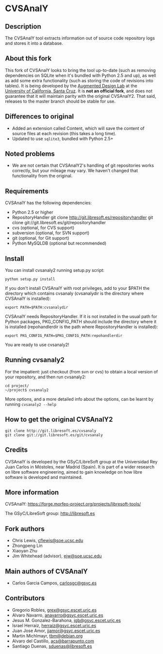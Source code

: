 CVSAnalY
========

Description
-----------

The CVSAnalY tool extracts information out of source code repository logs and stores it into a database.

About this fork
---------------
This fork of CVSAnalY looks to bring the tool up-to-date (such as removing dependencies on SQLite when it's bundled with Python 2.5 and up), as well as add some extra functionality (such as storing the code of revisions into tables). It is being developed by the [Augmented Design Lab](http://users.soe.ucsc.edu/~ejw) at the [University of California, Santa Cruz](http://www.ucsc.edu). It is **not an official fork**, and does not guarantee that it will maintain parity with the original CVSAnalY2. That said, releases to the master branch should be stable for use.

Differences to original
-----------------------
* Added an extension called Content, which will save the content of source files at each revision (this takes a long time).
* Updated to use `sqlite3`, bundled with Python 2.5+

Noted problems
--------------
* We are not certain that CVSAnalY2's handling of git repositories works correctly, but your mileage may vary. We haven't changed that functionality from the original.

Requirements
------------

CVSAnalY has the following dependencies:

* Python 2.5 or higher
* RepositoryHandler
    git clone http://git.libresoft.es/repositoryhandler
    git clone git://git.libresoft.es/git/repositoryhandler
* cvs (optional, for CVS support)
* subversion (optional, for SVN support)
* git (optional, for Git support)
* Python MySQLDB (optional but recommended)

Install
-------

You can install cvsanaly2 running setup.py script:

    python setup.py install

If you don't install CVSAnalY with root privileges, add to your $PATH
the directory which contains cvsanaly (cvsanalydir is the directory
where CVSAnalY is installed):

    export PATH=$PATH:cvsanalydir

CVSAnalY needs RepositoryHandler. If it is not installed in the usual
path for Python packages, PKG\_CONFIG\_PATH should include the directory
where it is installed (repohandlerdir is the path where RepositoryHandler
is installed):

    export PKG_CONFIG_PATH=$PKG_CONFIG_PATH:repohandlerdir

You are ready to use cvsanaly2!

Running cvsanaly2
-----------------

For the impatient: just checkout (from svn or cvs) to obtain a local
version of your repository, and then run cvsanaly2:

    cd project/
    ~/project$ cvsanaly2 

More options, and a more detailed info about the options, can be
learnt by running `cvsanaly2 --help`

How to get the original CVSAnalY2
---------------------------------

	git clone http://git.libresoft.es/cvsanaly
    git clone git://git.libresoft.es/git/cvsanaly	

Credits
-------

CVSAnalY is developed by the GSyC/LibreSoft group at the
Universidad Rey Juan Carlos in Móstoles, near Madrid (Spain). It is
part of a wider research on libre software engineering, aimed to gain
knowledge on how libre software is developed and maintained.

More information
----------------

CVSAnalY: <https://forge.morfeo-project.org/projects/libresoft-tools/>

The GSyC/LibreSoft group: <http://libresoft.es>

Fork authors
------------
* Chris Lewis, <cflewis@soe.ucsc.edu>
* Zhongpeng Lin
* Xiaoyan Zhu
* Jim Whitehead (advisor), <ejw@soe.ucsc.edu>


Main authors of CVSAnalY
------------------------
* Carlos Garcia Campos, <carlosgc@gsyc.es>

Contributors
------------

* Gregorio Robles, <grex@gsyc.escet.urjc.es>
* Alvaro Navarro, <anavarro@gsyc.escet.urjc.es>
* Jesus M. Gonzalez-Barahona, <jgb@gsyc.escet.urjc.es>
* Israel Herraiz, <herraiz@gsyc.escet.urjc.es>
* Juan Jose Amor, <jjamor@gsyc.escet.urjc.es>
* Martin Michlmayr, <tbm@debian.org>
* Alvaro del Castillo, <acs@barrapunto.com>
* Santiago Duenas, <sduenas@libresoft.es>

